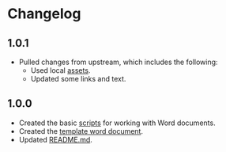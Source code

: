 # Changelog

## 1.0.1

- Pulled changes from upstream, which includes the following:
    - Used local [assets](./assets/images/icons/cc/).
    - Updated some links and text.

## 1.0.0

- Created the basic [scripts](./scripts/) for working with Word documents.
- Created the [template word document](./word/document.xml).
- Updated [README.md](./README.md).
